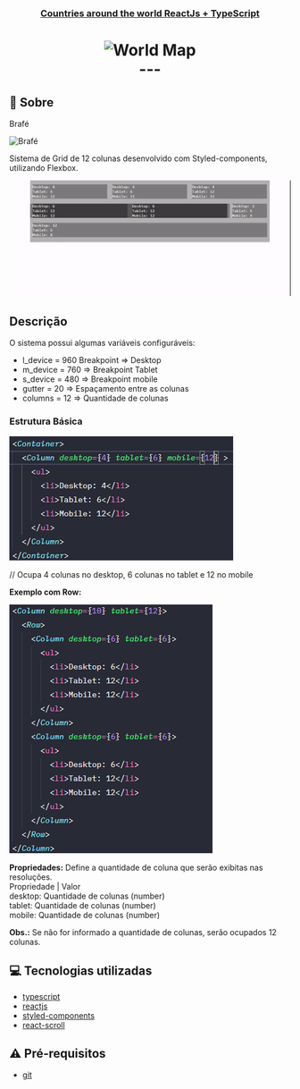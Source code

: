 <h3 align="center">
  <a href="https://cahmoraes.github.io/search_countries">Countries around the world ReactJs + TypeScript</a>
</h3>
<h1 align="center">
  <img alt="World Map" src="./app/src/img/map.png" />
<br>
---

## :rocket: Sobre

Brafé

<img src="https://github.com/Cahmoraes/brafe-react/blob/513216323ee59e0c20cc600f632cfd408d0ceef8/src/assets/examples/brafe-react.gif" alt="Brafé">

Sistema de Grid de 12 colunas desenvolvido com Styled-components, utilizando Flexbox.

<img src="https://github.com/Cahmoraes/React-Grid/blob/master/src/assets/demo.gif" alt="Grid System">

## Descrição
O sistema possui algumas variáveis configuráveis:
<ul>
  <li>l_device = 960 Breakpoint => Desktop</li>
  <li>m_device = 760 => Breakpoint Tablet</li>
  <li>s_device = 480 => Breakpoint mobile</li>
  <li>gutter = 20 => Espaçamento entre as colunas</li>
  <li>columns = 12 => Quantidade de colunas</li>
</ul>

### Estrutura Básica
<img src="https://github.com/Cahmoraes/React-Grid/blob/master/src/assets/estrutura-basica.png">

// Ocupa 4 colunas no desktop, 6 colunas no tablet e 12 no mobile

<b>Exemplo com Row:</b>

<img src="https://github.com/Cahmoraes/React-Grid/blob/master/src/assets/row.png">
 
<b>Propriedades:</b>
Define a quantidade de coluna que serão exibitas nas resoluções.<br>
Propriedade | Valor <br>
desktop: Quantidade de colunas (number)<br>
tablet: Quantidade de colunas (number)<br>
mobile: Quantidade de colunas (number)<br>

<b>Obs.:</b> Se não for informado a quantidade de colunas, serão ocupados 12 colunas.

## :computer: Tecnologias utilizadas

- [typescript](https://www.typescriptlang.org/)
- [reactjs](https://pt-br.reactjs.org/)
- [styled-components](https://styled-components.com/)
- [react-scroll](https://www.npmjs.com/package/react-scroll)

## :warning: Pré-requisitos

- [git](https://git-scm.com/)

